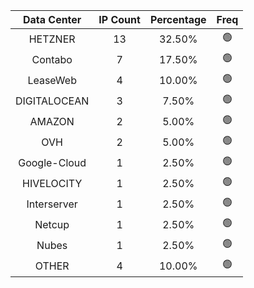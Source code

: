 | Data Center | IP Count | Percentage | Freq |
|:------------:|:--------:|:-----------:|:-----:|
| HETZNER | 13 | 32.50% | 🟢 |
| Contabo | 7 | 17.50% | 🟢 |
| LeaseWeb | 4 | 10.00% | 🟢 |
| DIGITALOCEAN | 3 | 7.50% | 🟢 |
| AMAZON | 2 | 5.00% | 🟢 |
| OVH | 2 | 5.00% | 🟢 |
| Google-Cloud | 1 | 2.50% | 🟢 |
| HIVELOCITY | 1 | 2.50% | 🟢 |
| Interserver | 1 | 2.50% | 🟢 |
| Netcup | 1 | 2.50% | 🟢 |
| Nubes | 1 | 2.50% | 🟢 |
| OTHER | 4 | 10.00% | 🟢 |